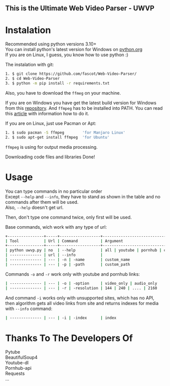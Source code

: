 ## This is the Ultimate Web Video Parser - UWVP

# Instalation

Recommended using python versions 3.10+ <br />
You can install python's latest version for Windows on [python.org](https://python.org/downloads/windows/) <br />
If you are on Linux, I guess, you know how to use python :) <br />

The instalation with git: <br />

```bash
1. $ git clone https://github.com/fascot/Web-Video-Parser/
2. $ cd Web-Video-Parser
3. $ python -m pip install -r requirements.txt
```

Also, you have to download the `ffmeg` on your machine. <br />

If you are on Windows you have get the latest build version for Windows from this [repository](https://github.com/BtbN/FFmpeg-Builds/releases).
And `ffmpeg` has to be installed into PATH. You can read this [article](https://windowsloop.com/install-ffmpeg-windows-10/#add-ffmpeg-to-Windows-path) with information how to do it. <br />

If you are on Linux, just use Pacman or Apt:
```bash
1. $ sudo pacman -S ffmpeg        'for Manjaro Linux'
2. $ sudo apt-get install ffmpeg  'for Ubuntu'
```

`ffmpeg` is using for output media processing.


Downloading code files and libraries Done! <br />

# Usage

You can type commands in no particular order <br />
Except `--help` and `--info`, they have to stand as shown in the table and no commands after them will be used. <br />
Also, `--help` doesn't get url. <br />

Then, don't type one command twice, only first will be used. <br />

Base commands, wich work with any type of url: <br />
```bash
+----------------+-----+------------------+---------------------------------+------------------------------------------------+
| Tool           | Url | Command          | Argument                        | Description                                    |
+----------------+-----+------------------+---------------------------------+------------------------------------------------+
| python uwvp.py | no  | --help           | all | youtube | pornhub | other | Returns documentation for input item           |
| -------------- | url | --info           |                                 | Returns information about page                 |
| -------------- | --- | -n | -name       | custom_name                     | Changes the name of the output media file      |
| -------------- | --- | -p | -path       | custom_path                     | Changes the path of the output media file      |
```

Commands `-o` and `-r` work only with youtube and pornhub links:
```bash
| -------------- | --- | -o | -option     | video_only | audio_only         | Deletes audio or video from output media file  |
| -------------- | --- | -r | -resolution | 144 | 240 | .... | 2160         | Changes resolution of the output media file    |
```

And command `-i` works only with unsupported sites, which has no API, then algorithm gets all video links from site and returns
indexes for media with `--info` command:
```bash
| -------------- | --- | -i | -index      | index                           | Choosing the media file link from site by index |
```

# Thanks To The Developers Of

Pytube <br />
BeautifulSoup4 <br />
Youtube-dl <br />
Pornhub-api <br />
Requests <br />
...
